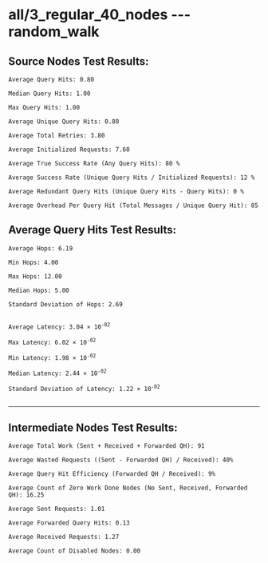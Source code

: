 # all/3_regular_40_nodes --- random_walk
## Source Nodes Test Results:
	Average Query Hits: 0.80

	Median Query Hits: 1.00

	Max Query Hits: 1.00

	Average Unique Query Hits: 0.80

	Average Total Retries: 3.80

	Average Initialized Requests: 7.60

	Average True Success Rate (Any Query Hits): 80 %

	Average Success Rate (Unique Query Hits / Initialized Requests): 12 %

	Average Redundant Query Hits (Unique Query Hits - Query Hits): 0 %

	Average Overhead Per Query Hit (Total Messages / Unique Query Hit): 85



## Average Query Hits Test Results:
<pre><code>Average Hops: 6.19

Min Hops: 4.00

Max Hops: 12.00

Median Hops: 5.00

Standard Deviation of Hops: 2.69


Average Latency: 3.04 × 10<sup>-02</sup>

Max Latency: 6.02 × 10<sup>-02</sup>

Min Latency: 1.98 × 10<sup>-02</sup>

Median Latency: 2.44 × 10<sup>-02</sup>

Standard Deviation of Latency: 1.22 × 10<sup>-02</sup>

</code></pre>

---------------------------------------------
## Intermediate Nodes Test Results:

	Average Total Work (Sent + Received + Forwarded QH): 91

	Average Wasted Requests ((Sent - Forwarded QH) / Received): 40%

	Average Query Hit Efficiency (Forwarded QH / Received): 9%

	Average Count of Zero Work Done Nodes (No Sent, Received, Forwarded QH): 16.25

	Average Sent Requests: 1.01

	Average Forwarded Query Hits: 0.13

	Average Received Requests: 1.27

	Average Count of Disabled Nodes: 0.00

